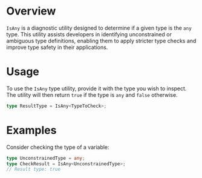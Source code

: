 # Overview

`IsAny` is a diagnostic utility designed to determine if a given type is the `any` type. This utility assists developers in identifying unconstrained or ambiguous type definitions, enabling them to apply stricter type checks and improve type safety in their applications.

# Usage

To use the `IsAny` type utility, provide it with the type you wish to inspect. The utility will then return `true` if the type is `any` and `false` otherwise.

```typescript
type ResultType = IsAny<TypeToCheck>;
```

# Examples

Consider checking the type of a variable:

```typescript
type UnconstrainedType = any;
type CheckResult = IsAny<UnconstrainedType>;
// Result type: true
```
